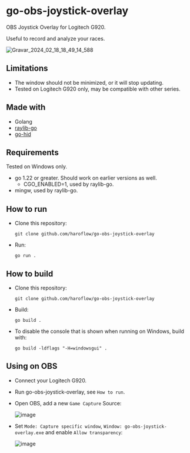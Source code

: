 # go-obs-joystick-overlay
OBS Joystick Overlay for Logitech G920.

Useful to record and analyze your races.

![Gravar_2024_02_18_18_49_14_588](https://github.com/haroflow/go-obs-joystick-overlay/assets/4776931/184e4088-0ec8-4a8c-a6c0-39d0eea4d804)

## Limitations

- The window should not be minimized, or it will stop updating.
- Tested on Logitech G920 only, may be compatible with other series.

## Made with

- Golang
- [raylib-go](https://github.com/gen2brain/raylib-go)
- [go-hid](https://github.com/sstallion/go-hid)

## Requirements

Tested on Windows only.

- go 1.22 or greater. Should work on earlier versions as well.
  - CGO_ENABLED=1, used by raylib-go.
- mingw, used by raylib-go.

## How to run

- Clone this repository:
  ```
  git clone github.com/haroflow/go-obs-joystick-overlay
  ```
- Run:
  ```
  go run .
  ```

## How to build

- Clone this repository:
  ```
  git clone github.com/haroflow/go-obs-joystick-overlay
  ```
- Build:
  ```
  go build .
  ```
- To disable the console that is shown when running on Windows, build with:
  ```
  go build -ldflags "-H=windowsgui" .
  ```
  
## Using on OBS

- Connect your Logitech G920.
- Run go-obs-joystick-overlay, see `How to run`.
- Open OBS, add a new `Game Capture` Source:

  ![image](https://github.com/haroflow/go-obs-joystick-overlay/assets/4776931/8cbba15a-9ceb-4c88-8bb5-7f3cff9e5f97)
  
- Set `Mode: Capture specific window`, `Window: go-obs-joystick-overlay.exe` and enable `Allow transparency`:

  ![image](https://github.com/haroflow/go-obs-joystick-overlay/assets/4776931/510c9a3c-eea8-453f-b10f-ddfeb5fdb57c)
